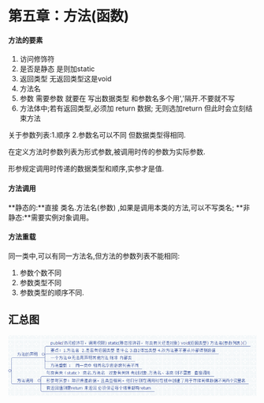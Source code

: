 # 第五章：方法(函数)

#### 方法的要素

1. 访问修饰符
2. 是否是静态  是则加static
3. 返回类型 无返回类型这是void
4. 方法名
5. 参数  需要参数 就要在 写出数据类型 和参数名多个用','隔开.不要就不写
6. 方法体中;若有返回类型,必须加  return 数据;  无则选加return  但此时会立刻结束方法

关于参数列表:1.顺序  2.参数名可以不同 但数据类型得相同.

在定义方法时参数列表为形式参数,被调用时传的参数为实际参数.

形参规定调用时传递的数据类型和顺序,实参才是值.

#### 方法调用

**静态的:**直接   类名.方法名(参数)  ,如果是调用本类的方法,可以不写类名;
**非静态:**需要实例对象调用。

#### 方法重载

同一类中,可以有同一方法名,但方法的参数列表不能相同:

1. 参数个数不同
2. 参数类型不同
3. 参数类型的顺序不同.

## 汇总图

![](img/java5.png)